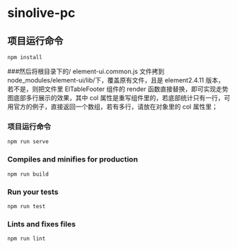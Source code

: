 # sinolive-pc

## 项目运行命令

```
npm install
```

###然后将根目录下的/ element-ui.common.js 文件拷到 node_modules/element-ui/lib/下，覆盖原有文件，且是 element2.4.11 版本，若不是，则把文件里 ElTableFooter 组件的 render 函数直接替换，即可实现走势图底部多行展示的效果，其中 col 属性是重写组件里的，若底部统计只有一行，可用官方的例子，直接返回一个数组，若有多行，请放在对象里的 col 属性里；

### 项目运行命令

```
npm run serve
```

### Compiles and minifies for production

```
npm run build
```

### Run your tests

```
npm run test
```

### Lints and fixes files

```
npm run lint
```
